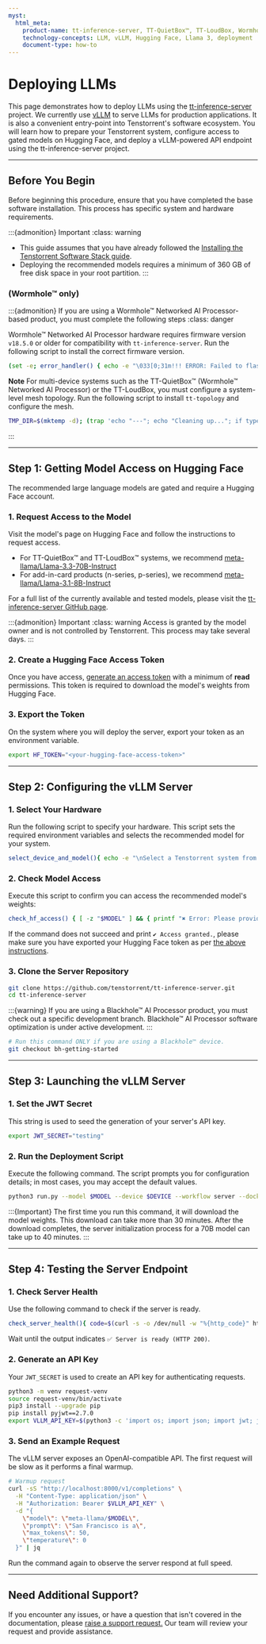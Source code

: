 ```yaml
---
myst:
  html_meta:
    product-name: tt-inference-server, TT-QuietBox™, TT-LoudBox, Wormhole™ Networked AI Processor, Blackhole™ Networked AI Processor, n150s, n150d, n300s, n300d, p100a, p150a, p150b
    technology-concepts: LLM, vLLM, Hugging Face, Llama 3, deployment
    document-type: how-to
---
```


# Deploying LLMs

This page demonstrates how to deploy LLMs using the [tt-inference-server](https://github.com/tenstorrent/tt-inference-server) project. We currently use [vLLM](https://docs.vllm.ai/en/latest/) to serve LLMs for production applications. It is also a convenient entry-point into Tenstorrent's software ecosystem. You will learn how to prepare your Tenstorrent system, configure access to gated models on Hugging Face, and deploy a vLLM-powered API endpoint using the tt-inference-server project.

---

## **Before You Begin**

Before beginning this procedure, ensure that you have completed the base software installation. This process has specific system and hardware requirements.

:::{admonition} Important
:class: warning
* This guide assumes that you have already followed the [Installing the Tenstorrent Software Stack guide](./README.md).
* Deploying the recommended models requires a minimum of 360 GB of free disk space in your root partition.
:::

### **(Wormhole™ only)**

:::{admonition} If you are using a Wormhole™ Networked AI Processor-based product, you must complete the following steps
:class: danger


Wormhole™ Networked AI Processor hardware requires firmware version `v18.5.0` or older for compatibility with `tt-inference-server`. Run the following script to install the correct firmware version.

```bash
(set -e; error_handler() { echo -e "\033[0;31m!!! ERROR: Failed to flash firmware version v18.5.0\033[0m"; }; trap error_handler ERR; TMP_DIR=$(mktemp -d); cleanup() { echo "---"; echo "Cleaning up..."; if type deactivate &>/dev/null; then deactivate; fi; echo "Removing temporary directory: $TMP_DIR"; rm -rf "$TMP_DIR"; cd; echo "Cleanup complete."; }; trap cleanup EXIT; cd "$TMP_DIR"; echo "Working in temporary directory: $TMP_DIR"; echo "---"; echo "Downloading firmware bundle..."; wget -q --show-progress https://github.com/tenstorrent/tt-firmware/releases/download/v18.5.0/fw_pack-18.5.0.fwbundle; echo "Download complete."; echo "---"; echo "Creating Python virtual environment..."; python3 -m venv tt-flash-venv; source tt-flash-venv/bin/activate; echo "Virtual environment activated."; echo "---"; echo "Installing tt-flash from git..."; pip install --quiet git+https://github.com/tenstorrent/tt-flash.git; echo "tt-flash installed."; echo "---"; echo "Running flash command. This may take a moment..."; tt-flash --fw-tar fw_pack-18.5.0.fwbundle --force; echo "---"; echo "Script finished successfully.";)
```

**Note** For multi-device systems such as the TT-QuietBox™ (Wormhole™ Networked AI Processor) or the TT-LoudBox, you must configure a system-level mesh topology. Run the following script to install `tt-topology` and configure the mesh.

```bash
TMP_DIR=$(mktemp -d); (trap 'echo "---"; echo "Cleaning up..."; if type deactivate &>/dev/null; then deactivate; fi; echo "Removing temporary directory: $TMP_DIR"; rm -rf "$TMP_DIR"; cd; echo "Cleanup complete."' EXIT; trap 'echo -e "\033[0;31m!!! ERROR: Failed to configure mesh topology\033[0m"' ERR; set -e; cd "$TMP_DIR"; echo "Working in temporary directory: $TMP_DIR"; echo "---"; echo "Creating Python virtual environment..."; python3 -m venv tt-topology-venv; source tt-topology-venv/bin/activate; echo "Virtual environment activated."; echo "---"; echo "Installing tt-topology from git..."; pip install --quiet git+https://github.com/tenstorrent/tt-topology.git; echo "tt-topology installed."; echo "---"; echo "Running tt-topology command. This may take a moment..."; tt-topology -l mesh; echo "---"; echo "Script finished successfully.";)
```
:::

---

## Step 1: Getting Model Access on Hugging Face
The recommended large language models are gated and require a Hugging Face account.

### **1\. Request Access to the Model**

Visit the model's page on Hugging Face and follow the instructions to request access.

* For TT-QuietBox™ and TT-LoudBox™ systems, we recommend [meta-llama/Llama-3.3-70B-Instruct](https://huggingface.co/meta-llama/Llama-3.3-70B-Instruct)
* For add-in-card products (n-series, p-series), we recommend [meta-llama/Llama-3.1-8B-Instruct](https://huggingface.co/meta-llama/Llama-3.1-8B-Instruct)

For a full list of the currently available and tested models, please visit the [tt-inference-server GitHub page](https://github.com/tenstorrent/tt-inference-server).

:::{admonition} Important
:class: warning
Access is granted by the model owner and is not controlled by Tenstorrent. This process may take several days.
:::

### **2\. Create a Hugging Face Access Token**

Once you have access, [generate an access token](https://huggingface.co/docs/hub/en/security-tokens) with a minimum of **read** permissions. This token is required to download the model's weights from Hugging Face.

### **3\. Export the Token**

On the system where you will deploy the server, export your token as an environment variable.

```bash
export HF_TOKEN="<your-hugging-face-access-token>"
```

---

## Step 2: Configuring the vLLM Server

### **1\. Select Your Hardware**

Run the following script to specify your hardware. This script sets the required environment variables and selects the recommended model for your system.

```bash
select_device_and_model(){ echo -e "\nSelect a Tenstorrent system from the list below:"; PS3=$'\n#? '; options=("TT-QuietBox (Wormhole)" "TT-QuietBox (Blackhole)" "TT-LoudBox" "n150s" "n150d" "n300s" "n300d" "p100a" "p150a" "p150b" "Quit"); select opt in "${options[@]}"; do IS_BLACKHOLE=""; case "$opt" in "TT-QuietBox (Wormhole)") DEVICE="t3k"; MODEL="Llama-3.3-70B-Instruct";; "TT-QuietBox (Blackhole)") DEVICE="p150x4"; MODEL="Llama-3.3-70B-Instruct"; IS_BLACKHOLE="--dev-mode";; "TT-LoudBox") DEVICE="t3k"; MODEL="Llama-3.3-70B-Instruct";; "n150s"|"n150d") DEVICE="n150"; MODEL="Llama-3.1-8B-Instruct";; "n300s"|"n300d") DEVICE="n300"; MODEL="Llama-3.1-8B-Instruct";; "p100a") DEVICE="p100"; MODEL="Llama-3.1-8B-Instruct"; IS_BLACKHOLE="--dev-mode";; "p150a"|"p150b") DEVICE="p150"; MODEL="Llama-3.1-8B-Instruct"; IS_BLACKHOLE="--dev-mode";; "Quit") echo "❌ Exiting without setting any environment variables."; return;; *) echo "❌ Invalid option. Try again."; continue;; esac; export DEVICE MODEL IS_BLACKHOLE; echo -e "\n✅ DEVICE set to '$DEVICE'"; echo "✅ MODEL set to '$MODEL'"; [ -n "$IS_BLACKHOLE" ] && echo "✅ IS_BLACKHOLE set to '$IS_BLACKHOLE'"; break; done; }; select_device_and_model
```

### **2\. Check Model Access**
Execute this script to confirm you can access the recommended model's weights:
```bash
check_hf_access() { [ -z "$MODEL" ] && { printf "✖ Error: Please provide a Hugging Face repository ID.\n"; return 1; }; ! command -v curl &>/dev/null && { printf "✖ Error: curl is not installed.\n"; return 1; }; local REPO_ID="meta-llama/$MODEL"; local TOKEN=${HF_TOKEN:-$(cat "$HOME/.cache/huggingface/token" 2>/dev/null)}; [ -z "$TOKEN" ] && printf "ℹ️ Info: No Hugging Face token found.\n   You can only access public repositories.\n"; local AUTH_HEADER=""; [ -n "$TOKEN" ] && AUTH_HEADER="Authorization: Bearer $TOKEN"; printf "Checking access for: %s...\n" "$REPO_ID"; local URL="https://huggingface.co/$REPO_ID/resolve/main/config.json"; local HTTP_CODE=$(curl -s -L -o /dev/null -w "%{http_code}" -H "$AUTH_HEADER" "$URL"); case $HTTP_CODE in 200) printf "✔ Access granted.\n";; 401) printf "✖ Access denied (401 Unauthorized).\n  This is a private or gated repository.\n  Ensure your token is valid and has the correct permissions.\n";; 403) printf "✖ Access forbidden (403 Forbidden).\n  The repository is gated.\n  You need to visit the repository page on Hugging Face and request access.\n";; 404) printf "✖ Repository or 'config.json' not found (404 Not Found).\n  Please check if the repository ID '$REPO_ID' is correct.\n";; *) printf "✖ Failed to check access.\n  Received HTTP status code: %s\n" "$HTTP_CODE";; esac; }; HF_HUB_DISABLE_XET=1; check_hf_access;
```

If the command does not succeed and print `✔ Access granted.`, please make sure you have exported your Hugging Face token as per [the above instructions](#3-export-the-token).

### **3\. Clone the Server Repository**

```bash
git clone https://github.com/tenstorrent/tt-inference-server.git
cd tt-inference-server
```

:::{warning}
If you are using a Blackhole™ AI Processor product, you must check out a specific development branch. Blackhole™ AI Processor software optimization is under active development.
:::

```bash
# Run this command ONLY if you are using a Blackhole™ device.
git checkout bh-getting-started
```

---

## Step 3: Launching the vLLM Server

### **1\. Set the JWT Secret**

This string is used to seed the generation of your server's API key.

```bash
export JWT_SECRET="testing"
```

### **2\. Run the Deployment Script**

Execute the following command. The script prompts you for configuration details; in most cases, you may accept the default values.

```bash
python3 run.py --model $MODEL --device $DEVICE --workflow server --docker-server $IS_BLACKHOLE
```

:::{Important}
The first time you run this command, it will download the model weights. This download can take more than 30 minutes. After the download completes, the server initialization process for a 70B model can take up to 40 minutes.
:::

---

## Step 4: Testing the Server Endpoint

### **1\. Check Server Health**

Use the following command to check if the server is ready.

```bash
check_server_health(){ code=$(curl -s -o /dev/null -w "%{http_code}" http://localhost:8000/health); exit_code=$?; if [[ $exit_code -ne 0 ]]; then echo "❌ Error: Unable to connect to server at localhost:8000"; elif [[ $code -eq 200 ]]; then echo "✅ Server is ready (HTTP 200)"; else echo "⚠️ Server responded with status: $code"; fi; }; check_server_health
```

Wait until the output indicates `✅ Server is ready (HTTP 200)`.

### **2\. Generate an API Key**

Your `JWT_SECRET` is used to create an API key for authenticating requests.

```bash
python3 -m venv request-venv
source request-venv/bin/activate
pip3 install --upgrade pip
pip install pyjwt==2.7.0
export VLLM_API_KEY=$(python3 -c 'import os; import json; import jwt; json_payload = json.loads("{\"team_id\": \"tenstorrent\", \"token_id\": \"debug-test\"}"); encoded_jwt = jwt.encode(json_payload, os.environ["JWT_SECRET"], algorithm="HS256"); print(encoded_jwt)')
```

### **3\. Send an Example Request**

The vLLM server exposes an OpenAI-compatible API. The first request will be slow as it performs a final warmup.

```bash
# Warmup request
curl -sS "http://localhost:8000/v1/completions" \
  -H "Content-Type: application/json" \
  -H "Authorization: Bearer $VLLM_API_KEY" \
  -d "{
    \"model\": \"meta-llama/$MODEL\",
    \"prompt\": \"San Francisco is a\",
    \"max_tokens\": 50,
    \"temperature\": 0
  }" | jq
```

Run the command again to observe the server respond at full speed.

---

## **Need Additional Support?**
If you encounter any issues, or have a question that isn't covered in the documentation, please [raise a support request.](https://tenstorrent.atlassian.net/servicedesk/customer/portal/1) Our team will review your request and provide assistance.
